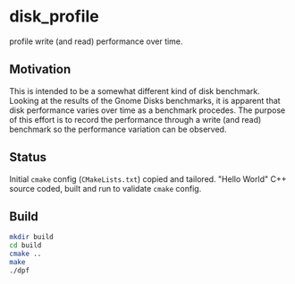 # disk_profile
profile write (and read) performance over time.

## Motivation

This is intended to be a somewhat different kind of disk benchmark. Looking at the results of the Gnome Disks benchmarks, it is apparent that disk performance varies over time as a benchmark procedes. The purpose of this effort is to record the performance through a write (and read) benchmark so the performance variation can be observed.

## Status

Initial `cmake` config (`CMakeLists.txt`) copied and tailored.
"Hello World" C++ source coded, built and run to validate `cmake` config.

## Build

```bash
mkdir build
cd build
cmake ..
make
./dpf
```